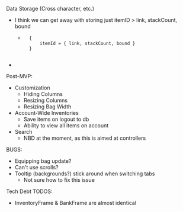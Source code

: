 Data Storage (Cross character, etc.)
- I think we can get away with storing just itemID > link, stackCount, bound
    - ```
        {
            itemId = { link, stackCount, bound }
        }
    ```
- 

Post-MVP:
- Customization
    - Hiding Columns
    - Resizing Columns
    - Resizing Bag Width
- Account-Wide Inventories
    - Save items on logout to db
    - Ability to view all items on account
- Search
    - NBD at the moment, as this is aimed at controllers

BUGS:
- Equipping bag update?
- Can't use scrolls?
- Tooltip (backgrounds?) stick around when switching tabs
    - Not sure how to fix this issue

Tech Debt TODOS:
- InventoryFrame & BankFrame are almost identical